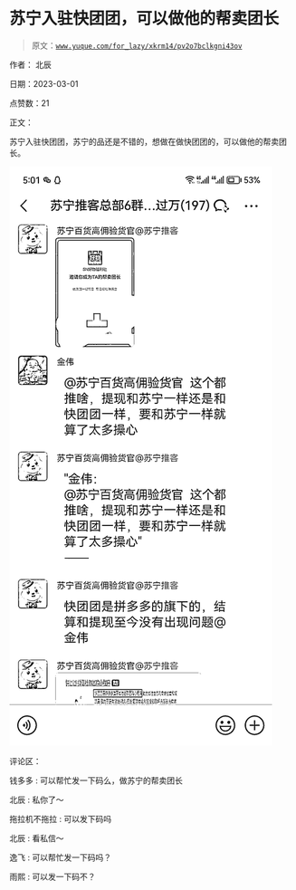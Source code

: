 # 苏宁入驻快团团，可以做他的帮卖团长

> 原文：[`www.yuque.com/for_lazy/xkrm14/pv2o7bclkgni43ov`](https://www.yuque.com/for_lazy/xkrm14/pv2o7bclkgni43ov)

作者： 北辰 

日期：2023-03-01 

点赞数：21 

正文： 

苏宁入驻快团团，苏宁的品还是不错的，想做在做快团团的，可以做他的帮卖团长。 

![](img/4a5056ad1086161be2db85a50a3077b8.png)  

评论区： 

钱多多 : 可以帮忙发一下码么，做苏宁的帮卖团长 

北辰 : 私你了～ 

拖拉机不拖拉 : 可以发下码吗 

北辰 : 看私信～ 

逸飞 : 可以帮忙发一下码吗？ 

雨熙 : 可以发一下码不？ 


